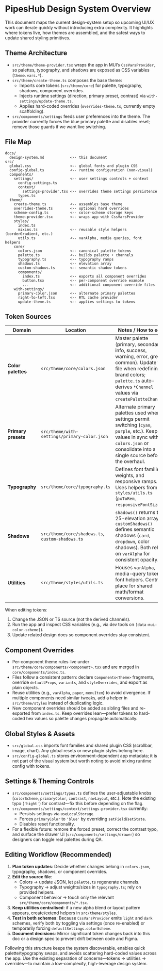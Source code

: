 # PipesHub Design System Overview

This document maps the current design-system setup so upcoming UI/UX work can iterate quickly without introducing extra complexity. It highlights where tokens live, how themes are assembled, and the safest ways to update shared styling primitives.

## Theme Architecture
- `src/theme/theme-provider.tsx` wraps the app in MUI’s `CssVarsProvider`, so palettes, typography, and shadows are exposed as CSS variables (`theme.vars.*`).
- `src/theme/create-theme.ts` composes the base theme:
  - Imports core tokens (`src/theme/core`) for palette, typography, shadows, component overrides.
  - Injects runtime settings (direction, primary preset, contrast) via `with-settings/update-theme.ts`.
  - Applies hard-coded overrides (`overrides-theme.ts`, currently empty scaffolding).
- `src/components/settings` feeds user preferences into the theme. The provider currently forces the blue primary palette and disables reset; remove those guards if we want live switching.

## File Map
```
docs/
  design-system.md            <-- this document
src/
  global.css                  <-- global fonts and plugin CSS
  config-global.ts            <-- runtime configuration (non-visual)
  components/
    settings/                 <-- user settings controls + context
      config-settings.ts
      context/
        settings-provider.tsx <-- overrides theme settings persistence
      types.ts
  theme/
    create-theme.ts           <-- assembles base theme
    overrides-theme.ts        <-- optional hard overrides
    scheme-config.ts          <-- color-scheme storage keys
    theme-provider.tsx        <-- wraps app with CssVarsProvider
    styles/
      index.ts
      mixins.ts               <-- reusable style helpers (borderGradient, etc.)
      utils.ts                <-- varAlpha, media queries, font helpers
    core/
      colors.json             <-- canonical palette tokens
      palette.ts              <-- builds palette + channels
      typography.ts           <-- typography ramps
      shadows.ts              <-- elevation array
      custom-shadows.ts       <-- semantic shadow tokens
      components/
        index.ts              <-- exports all component overrides
        button.tsx            <-- per-component override example
        ...                   <-- additional component override files
    with-settings/
      primary-color.json      <-- alternate primary palettes
      right-to-left.tsx       <-- RTL cache provider
      update-theme.ts         <-- applies settings to tokens
```

## Token Sources
| Domain | Location | Notes / How to edit |
| --- | --- | --- |
| **Color palettes** | `src/theme/core/colors.json` | Master palette (primary, secondary, info, success, warning, error, grey, common). Update this file when redefining brand colors; `palette.ts` auto-derives `*Channel` values via `createPaletteChannel`. |
| **Primary presets** | `src/theme/with-settings/primary-color.json` | Alternate primary palettes used when settings permit switching (`cyan`, `purple`, etc.). Keep values in sync with `colors.json` or consolidate into a single source before the overhaul. |
| **Typography** | `src/theme/core/typography.ts` | Defines font families, weights, and responsive ramps. Uses helpers from `styles/utils.ts` (`pxToRem`, `responsiveFontSizes`). |
| **Shadows** | `src/theme/core/shadows.ts`, `custom-shadows.ts` | `shadows()` returns the 25-elevation array. `customShadows()` defines semantic shadows (`card`, `dropdown`, color shadows). Both rely on `varAlpha` for consistent opacity. |
| **Utilities** | `src/theme/styles/utils.ts` | Houses `varAlpha`, media-query tokens, font helpers. Central place for shared math/format conversions. |

When editing tokens:
1. Change the JSON or TS source (not the derived channels).
2. Run the app and inspect CSS variables (e.g., via dev tools on `[data-mui-color-scheme]`).
3. Update related design docs so component overrides stay consistent.

## Component Overrides
- Per-component theme rules live under `src/theme/core/components/<component>.tsx` and are merged in `core/components/index.ts`.
- Files follow a consistent pattern: declare `Components<Theme>` fragments, override `defaultProps`, `variants`, and `styleOverrides`, and export as plain objects.
- Reuse utilities (e.g., `varAlpha`, `paper`, `menuItem`) to avoid divergence. If multiple components need similar tweaks, add a helper in `src/theme/styles` instead of duplicating logic.
- New component overrides should be added as sibling files and re-exported from `index.ts`. Keep overrides lean—prefer tokens to hard-coded hex values so palette changes propagate automatically.

## Global Styles & Assets
- `src/global.css` imports font families and shared plugin CSS (scrollbar, image, chart). Any global resets or new plugin styles belong here.
- `src/config-global.ts` stores environment-dependent app metadata; it is not part of the visual system but worth noting to avoid mixing runtime config with tokens.

## Settings & Theming Controls
- `src/components/settings/types.ts` defines the user-adjustable knobs (`colorScheme`, `primaryColor`, `contrast`, `navLayout`, etc.). Note the existing typo (`'hight'`) for contrast—fix this before depending on the flag.
- `src/components/settings/context/settings-provider.tsx` currently:
  - Persists settings via `useLocalStorage`.
  - Forces `primaryColor` to `'blue'` by overriding `setField`/`setState`.
  - Disables reset functionality.
- For a flexible future: remove the forced preset, correct the contrast typo, and surface the drawer UI (`src/components/settings/drawer`) so designers can toggle real palettes during QA.

## Editing Workflow (Recommended)
1. **Plan token updates**: Decide whether changes belong in `colors.json`, typography, shadows, or component overrides.
2. **Edit the source file**:
   - Colors → update JSON, let `palette.ts` regenerate channels.
   - Typography → adjust weights/sizes in `typography.ts`; rely on provided helpers.
   - Component behavior → touch only the relevant `src/theme/core/components/*.tsx`.
3. **Keep utilities centralised**: if a new alpha blend or layout pattern appears, create/extend helpers in `src/theme/styles`.
4. **Test in both schemes**: Because `CssVarsProvider` emits `light` and `dark` schemes, verify both by toggling via settings (once re-enabled) or temporarily forcing `defaultSettings.colorScheme`.
5. **Document decisions**: Mirror significant token changes back into this doc or a design spec to prevent drift between code and Figma.

Following this structure keeps the system discoverable, enables quick palette/typography swaps, and avoids scattering hard-coded values across the app. Use the existing separation of concerns—tokens → utilities → overrides—to maintain a low-complexity, high-leverage design system. 
